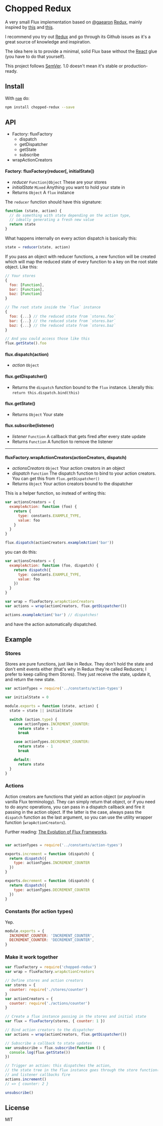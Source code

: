 # Chopped Redux

A very small Flux implementation based on [@gaearon](https://github.com/gaearon) [Redux](https://github.com/gaearon/redux), mainly inspired by [this](https://github.com/gaearon/redux/pull/166) and [this](https://github.com/gaearon/redux/issues/113#issuecomment-114049804).

I recommend you try out [Redux](https://github.com/gaearon/redux) and go through its Github issues as it's a great source of knowledge and inspiration.

The idea here is to provide a minimal, solid Flux base without the [React](http://facebook.github.io/react/index.html) glue (you have to do that yourself).

This project follows [SemVer](http://semver.org/). 1.0 doesn't mean it's stable or production-ready.

## Install

With [`npm`](http://npmjs.org) do:

```bash
npm install chopped-redux --save
```

## API

- Factory: fluxFactory
  - dispatch
  - getDispatcher
  - getState
  - subscribe
- wrapActionCreators

#### Factory: fluxFactory(reducer[, initialState])

- *reducer* `Function|Object` These are your stores
- *initialState* `Mixed` Anything you want to hold your state in
- Returns `Object` A `flux` instance

The `reducer` function should have this signature: 

```js
function (state, action) { 
  // do something with state depending on the action type,
  // ideally generating a fresh new value
  return state
}
```

What happens internally on every action dispatch is basically this:

```js
state = reducer(state, action)
```

If you pass an object with reducer functions, a new function will be created which will map the reduced state of every function to a key on the root state object. Like this:

```js
// Your stores
{
  foo: [Function],
  bar: [Function],
  baz: [Function]
}

// The root state inside the `flux` instance
{
  foo: {...} // the reduced state from `stores.foo`
  bar: {...} // the reduced state from `stores.bar`
  baz: {...} // the reduced state from `stores.baz`
}

// And you could access those like this
flux.getState().foo
```

#### flux.dispatch(action)

- *action* `Object`

#### flux.getDispatcher()

- Returns the `dispatch` function bound to the `flux` instance. Literally this: `return this.dispatch.bind(this)`

#### flux.getState()

- Returns `Object` Your state

#### flux.subscribe(listener)

- *listener* `Function` A callback that gets fired after every state update
- Returns `Function` A function to remove the listener

---

#### fluxFactory.wrapActionCreators(actionCreators, dispatch)

- *actionsCreators* `Object` Your action creators in an object
- *dispatch* `Function` The dispatch function to bind to your action creators. You can get this from `flux.getDispatcher()`
- Returns `Object` Your action creators bound to the dispatcher

This is a helper function, so instead of writing this:

```js
var actionsCreators = {
  exampleAction: function (foo) {
    return {
      type: constants.EXAMPLE_TYPE,
      value: foo
    }
  }
}

flux.dispatch(actionCreators.exampleAction('bar'))
```

you can do this:

```js
var actionsCreators = {
  exampleAction: function (foo, dispatch) {
    return dispatch({
      type: constants.EXAMPLE_TYPE,
      value: foo
    })
  }
}

var wrap = fluxFactory.wrapActionCreators
var actions = wrap(actionCreators, flux.getDispatcher())

actions.exampleAction('bar') // dispatches!
```

and have the action automatically dispatched.

## Example

### Stores

Stores are pure functions, just like in Redux. They don't hold the state and don't emit events either (that's why in Redux they're called Reducers; I prefer to keep calling them Stores). They just receive the state, update it, and return the new state.

```js
var actionTypes = require('../constants/action-types')

var initialState = 0

module.exports = function (state, action) {
  state = state || initialState

  switch (action.type) {
    case actionTypes.INCREMENT_COUNTER:
      return state + 1
      break

    case actionTypes.DECREMENT_COUNTER:
      return state - 1
      break

    default:
      return state
  }
}
```

### Actions

Action creators are functions that yield an action object (or *payload* in vanilla Flux terminology). They can simply return that object, or if you need to do async operations, you can pass in a dispatch callback and fire it passing in the action object. If the latter is the case, always pass the `dispatch` function as the last argument, so you can use the utility wrapper function (`wrapActionCreators`).

Further reading: [The Evolution of Flux Frameworks](https://medium.com/@dan_abramov/the-evolution-of-flux-frameworks-6c16ad26bb31).

```js

var actionTypes = require('../constants/action-types')

exports.increment = function (dispatch) {
  return dispatch({
    type: actionTypes.INCREMENT_COUNTER
  })
}

exports.decrement = function (dispatch) {
  return dispatch({
    type: actionTypes.DECREMENT_COUNTER
  })
}
```

### Constants (for action types)

Yep.

```js
module.exports = {
  INCREMENT_COUNTER: 'INCREMENT_COUNTER',
  DECREMENT_COUNTER: 'DECREMENT_COUNTER',
}
```

### Make it work together

```js
var fluxFactory = require('chopped-redux')
var wrap = fluxFactory.wrapActionCreators

// Define stores and action creators
var stores = {
  counter: require('./stores/counter')
}
var actionCreators = {
  counter: require('./actions/counter')
}

// Create a flux instance passing in the stores and initial state
var flux = fluxFactory(stores, { counter: 1 })

// Bind action creators to the dispatcher
var actions = wrap(actionCreators, flux.getDispatcher())

// Subscribe a callback to state updates
var unsubscribe = flux.subscribe(function () {
  console.log(flux.getState())  
})

// Trigger an action: this dispatches the action,
// the state tree in the flux instance goes through the store function(s),
// and listener callbacks fire
actions.increment()
// => { counter: 2 }

unsubscribe()
```

## License

MIT
